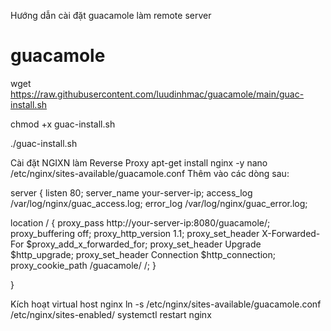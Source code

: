 Hướng dẫn cài đặt guacamole làm remote server
# guacamole

wget https://raw.githubusercontent.com/luudinhmac/guacamole/main/guac-install.sh

chmod +x guac-install.sh

./guac-install.sh


Cài đặt NGIXN làm Reverse Proxy
apt-get install nginx -y
nano /etc/nginx/sites-available/guacamole.conf
Thêm vào các dòng sau:

server {
listen 80;
server_name your-server-ip;
access_log /var/log/nginx/guac_access.log;
error_log /var/log/nginx/guac_error.log;

location / {
proxy_pass http://your-server-ip:8080/guacamole/;
proxy_buffering off;
proxy_http_version 1.1;
proxy_set_header X-Forwarded-For $proxy_add_x_forwarded_for;
proxy_set_header Upgrade $http_upgrade;
proxy_set_header Connection $http_connection;
proxy_cookie_path /guacamole/ /;
}

}

Kích hoạt virtual host nginx
ln -s /etc/nginx/sites-available/guacamole.conf /etc/nginx/sites-enabled/
systemctl restart nginx
